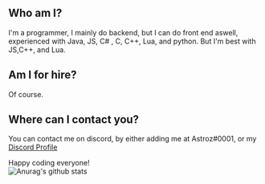 ## Who am I?
I'm a programmer, I mainly do backend, but I can do front end aswell, experienced with Java, JS, C# , C, C++, Lua, and python. But I'm best with JS,C++, and Lua.
<br/>
## Am I for hire?
Of course.
<br/>
## Where can I contact you?
You can contact me on discord, by either adding me at Astroz#0001, or my <a class="github-button" href="https://discord.com/api/v8/users/475111190909943808/profile" aria-label="Follow @ntkme on GitHub">Discord Profile</a>

Happy coding everyone!
<br/>
![Anurag's github stats](https://github-readme-stats.vercel.app/api?username=AstrozTM&theme=tokyonight)
